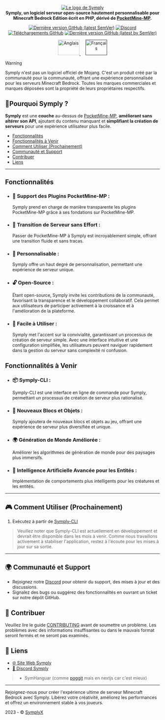 <p align="center">
	<a href="#">
			<img src="https://github.com/SymplyX/Symply/blob/stable/.github/readme/symply.png" alt="Le logo de Symply" title="Symply" loading="eager" />
	</a><br>
	<b>Symply, un logiciel serveur open-source hautement personnalisable pour Minecraft Bedrock Edition écrit en PHP, dérivé de <a href="https://github.com/pmmp/PocketMine-MP">PocketMine-MP</a>.</b>
</p>

<p align="center">
	<a href="https://github.com/SymplyX/Symply/releases/latest"><img alt="Dernière version GitHub (latest SemVer)" src="https://img.shields.io/github/v/release/SymplyX/Symply?label=release&sort=semver"></a>
	<a href="https://discord.gg/Jxjsra7nuu"><img src="https://img.shields.io/discord/1158781846948151327?label=discord&color=7289DA&logo=discord" alt="Discord" /></a>
	<br>
	<a href="https://github.com/SymplyX/Symply/releases"><img alt="Téléchargements GitHub" src="https://img.shields.io/github/downloads/SymplyX/Symply/total?label=downloads%40total"></a>
	<a href="https://github.com/SymplyX/Symply/releases/latest"><img alt="Dernière version GitHub (latest by SemVer)" src="https://img.shields.io/github/downloads/SymplyX/Symply/latest/total?sort=semver"></a>
</p>

<p align="center">
  <a href="https://github.com/SymplyX/Symply/blob/stable/README.md">
    <img src="https://upload.wikimedia.org/wikipedia/commons/thumb/a/a5/Flag_of_the_United_Kingdom_%281-2%29.svg/255px-Flag_of_the_United_Kingdom_%281-2%29.svg.png" alt="Anglais" width="70px" height="50px">
  </a>
  &nbsp;&nbsp;&nbsp;
  <a href="">
    <img src="https://upload.wikimedia.org/wikipedia/commons/thumb/9/93/Flag_of_France_%281794%E2%80%931815%2C_1830%E2%80%931974%29.svg/langfr-225px-Flag_of_France_%281794%E2%80%931815%2C_1830%E2%80%931974%29.svg.png" alt="Français" width="70px" height="50px">
  </a>
</p>


> [!WARNING]
> Symply n'est pas un logiciel officiel de Mojang. C'est un produit créé par la communauté pour la communauté, offrant une expérience personnalisée pour les serveurs Minecraft Bedrock. Toutes les marques commerciales et marques déposées sont la propriété de leurs propriétaires respectifs.

## 🤔Pourquoi Symply ?

**Symply** est une **couche** au-dessus de [PocketMine-MP](https://github.com/pmmp/PocketMine-MP), **améliorant sans altérer son API**, ajoutant du contenu manquant et **simplifiant la création de serveurs** pour une expérience utilisateur plus facile.

- [Fonctionnalités](#fonctionnalités)
- [Fonctionnalités à Venir](#fonctionnalités-à-venir)
- [Comment Utiliser (Prochainement)](#-comment-utiliser-prochainement)
- [Communauté et Support](#-communauté-et-support)
- [Contribuer](#-contribuer)
- [Liens](#-liens)
---

## Fonctionnalités

- ### 🔌 Support des Plugins PocketMine-MP :
  Symply prend en charge de manière transparente les plugins PocketMine-MP grâce à ses fondations sur PocketMine-MP.

- ### 🔄 Transition de Serveur sans Effort :
  Passer de PocketMine-MP à Symply est incroyablement simple, offrant une transition fluide et sans tracas.

- ### 🎨 Personnalisable :
  Symply offre un haut degré de personnalisation, permettant une expérience de serveur unique.

- ### 🔓 Open-Source :
  Étant open-source, Symply invite les contributions de la communauté, favorisant la transparence et le développement collaboratif. Cela permet aux utilisateurs de participer activement à la croissance et à l'amélioration de la plateforme.

- ### 🚀 Facile à Utiliser :
  Symply met l'accent sur la convivialité, garantissant un processus de création de serveur simple. Avec une interface intuitive et une configuration simplifiée, les utilisateurs peuvent naviguer rapidement dans la gestion du serveur sans complexité ni confusion.


## Fonctionnalités à Venir
- ### 📦 Symply-CLI :
  Symply-CLI est une interface en ligne de commande pour Symply, permettant un processus de création de serveur plus rationalisé.

- ### 🧱 Nouveaux Blocs et Objets :
  Symply ajoutera de nouveaux blocs et objets au jeu, offrant une expérience de serveur plus diversifiée et unique.

- ### 🌍 Génération de Monde Améliorée :
  Améliorer les algorithmes de génération de monde pour des paysages plus immersifs.

- ### 🤖 Intelligence Artificielle Avancée pour les Entités :
  Implémentation de comportements plus intelligents pour les créatures et les entités.

---

## 🎮 Comment Utiliser (Prochainement)
1. Exécutez à partir de [Symply-CLI](https://github.com/SymplyX/Symply-CLI)

> Veuillez noter que Symply-CLI est actuellement en développement et devrait être disponible dans les mois à venir. Comme nous travaillons activement à stabiliser l'application, restez à l'écoute pour les mises à jour sur sa sortie.

---

## 🌍 Communauté et Support

- Rejoignez notre [Discord](https://discord.gg/duaBKStrUa) pour obtenir du support, des mises à jour et des discussions.
- Signalez des bugs ou suggérez des fonctionnalités en ouvrant un ticket sur notre dépôt GitHub.

## 🧐 Contribuer

Veuillez lire le guide [CONTRIBUTING](CONTRIBUTING.md) avant de soumettre un problème. Les problèmes avec des informations insuffisantes ou dans le mauvais format seront fermés et ne seront pas examinés.

## 🔗 Liens
- [🌐 Site Web Symply](https://symplymc.com)
- [💬 Discord Symply](https://discord.gg/duaBKStrUa)

> - SymHanguar (comme [poggit](https://poggit.pmmp.io/plugins) mais en nextjs car c'est mieux)

---

Rejoignez-nous pour créer l'expérience ultime de serveur Minecraft Bedrock avec Symply. Libérez votre créativité, améliorez les performances et offrez un environnement stable à vos joueurs.

2023 - © [SymplyX](https://github.com/SymplyX/Symply)
